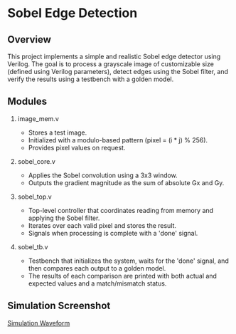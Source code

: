 Sobel Edge Detection
====================

Overview
--------
This project implements a simple and realistic Sobel edge detector using Verilog. The goal is to process a grayscale image of customizable size (defined using Verilog parameters), detect edges using the Sobel filter, and verify the results using a testbench with a golden model.

Modules
-------

1. image_mem.v
   - Stores a test image.
   - Initialized with a modulo-based pattern (pixel = (i * j) % 256).
   - Provides pixel values on request.

2. sobel_core.v
   - Applies the Sobel convolution using a 3x3 window.
   - Outputs the gradient magnitude as the sum of absolute Gx and Gy.

3. sobel_top.v
   - Top-level controller that coordinates reading from memory and applying the Sobel filter.
   - Iterates over each valid pixel and stores the result.
   - Signals when processing is complete with a 'done' signal.

4. sobel_tb.v
   - Testbench that initializes the system, waits for the 'done' signal, and then compares each output to a golden model.
   - The results of each comparison are printed with both actual and expected values and a match/mismatch status.

Simulation Screenshot
---------------------

[Simulation Waveform](https://github.com/hitechzex/Sobel_Edge_Detection/blob/main/simulation_screenshot.png?raw=true)

